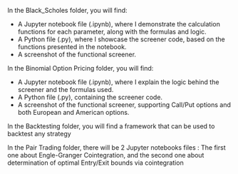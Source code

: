 In the Black_Scholes folder, you will find:
- A Jupyter notebook file (.ipynb), where I demonstrate the calculation functions for each parameter, along with the formulas and logic.
- A Python file (.py), where I showcase the screener code, based on the functions presented in the notebook.
- A screenshot of the functional screener.

In the Binomial Option Pricing folder, you will find:
- A Jupyter notebook file (.ipynb), where I explain the logic behind the screener and the formulas used.
- A Python file (.py), containing the screener code.
- A screenshot of the functional screener, supporting Call/Put options and both European and American options.

In the Backtesting folder, you will find a framework that can be used to backtest any strategy

In the Pair Trading folder, there will be 2 Jupyter notebooks files : The first one about Engle-Granger Cointegration, and the second one about determination of optimal Entry/Exit bounds via cointegration
